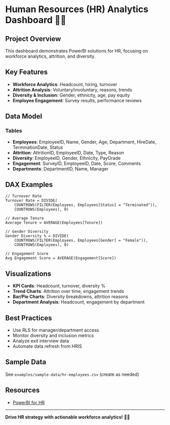 # Human Resources (HR) Analytics Dashboard 👩‍💼

## Project Overview

This dashboard demonstrates PowerBI solutions for HR, focusing on workforce analytics, attrition, and diversity.

## Key Features
- **Workforce Analytics**: Headcount, hiring, turnover
- **Attrition Analysis**: Voluntary/involuntary, reasons, trends
- **Diversity & Inclusion**: Gender, ethnicity, age, pay equity
- **Employee Engagement**: Survey results, performance reviews

## Data Model
### Tables
- **Employees**: EmployeeID, Name, Gender, Age, Department, HireDate, TerminationDate, Status
- **Attrition**: AttritionID, EmployeeID, Date, Type, Reason
- **Diversity**: EmployeeID, Gender, Ethnicity, PayGrade
- **Engagement**: SurveyID, EmployeeID, Date, Score, Comments
- **Departments**: DepartmentID, Name, Manager

## DAX Examples
```dax
// Turnover Rate
Turnover Rate = DIVIDE(
    COUNTROWS(FILTER(Employees, Employees[Status] = "Terminated")),
    COUNTROWS(Employees), 0)

// Average Tenure
Average Tenure = AVERAGE(Employees[Tenure])

// Gender Diversity
Gender Diversity % = DIVIDE(
    COUNTROWS(FILTER(Employees, Employees[Gender] = "Female")),
    COUNTROWS(Employees), 0)

// Engagement Score
Avg Engagement Score = AVERAGE(Engagement[Score])
```

## Visualizations
- **KPI Cards**: Headcount, turnover, diversity %
- **Trend Charts**: Attrition over time, engagement trends
- **Bar/Pie Charts**: Diversity breakdowns, attrition reasons
- **Department Analysis**: Headcount, engagement by department

## Best Practices
- Use RLS for manager/department access
- Monitor diversity and inclusion metrics
- Analyze exit interview data
- Automate data refresh from HRIS

## Sample Data
See `examples/sample-data/hr-employees.csv` (create as needed)

## Resources
- [PowerBI for HR](https://docs.microsoft.com/en-us/power-bi/solutions/industry-hr)

---

**Drive HR strategy with actionable workforce analytics!** 👩‍💼 